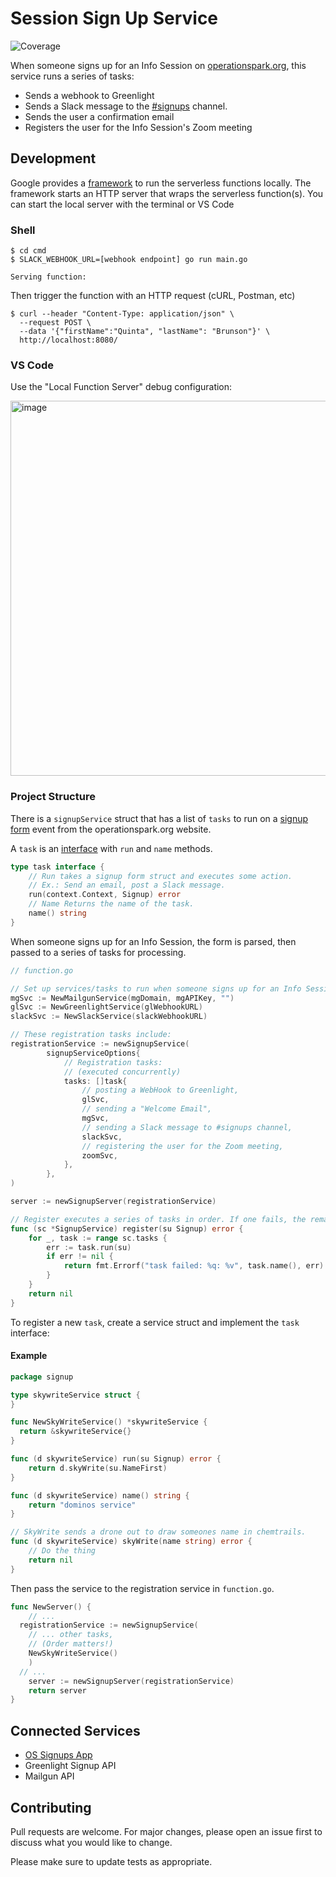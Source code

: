 # Session Sign Up Service

![Coverage](https://img.shields.io/badge/Coverage-56.7%25-yellow)

When someone signs up for an Info Session on [operationspark.org](https://operationspark.org),
this service runs a series of tasks:

- Sends a webhook to Greenlight
- Sends a Slack message to the [#signups](https://operationspark.slack.com/archives/G3F2KFGJH) channel.
- Sends the user a confirmation email
- Registers the user for the Info Session's Zoom meeting

## Development

Google provides a [framework](https://cloud.google.com/functions/docs/functions-framework) to run the serverless functions locally. The framework starts an HTTP server that wraps the serverless function(s). You can start the local server with the terminal or VS Code

### Shell

```shell
$ cd cmd
$ SLACK_WEBHOOK_URL=[webhook endpoint] go run main.go

Serving function:
```

Then trigger the function with an HTTP request (cURL, Postman, etc)

```shell
$ curl --header "Content-Type: application/json" \
  --request POST \
  --data '{"firstName":"Quinta", "lastName": "Brunson"}' \
  http://localhost:8080/
```

### VS Code

Use the "Local Function Server" debug configuration:

<img width="600" alt="image" src="https://user-images.githubusercontent.com/9354822/155805725-4de75940-d788-4265-a6cd-a42145e197bb.png">

### Project Structure

There is a `signupService` struct that has a list of `tasks` to run on a [signup form](https://operationspark.org/programs/workforce/infoSession) event from the operationspark.org website.

A `task` is an [interface](https://go.dev/tour/methods/9) with `run` and `name` methods.

```go
type task interface {
	// Run takes a signup form struct and executes some action.
	// Ex.: Send an email, post a Slack message.
	run(context.Context, Signup) error
	// Name Returns the name of the task.
	name() string
}
```

When someone signs up for an Info Session, the form is parsed, then passed to a series of tasks for processing.

```go
// function.go

// Set up services/tasks to run when someone signs up for an Info Session.
mgSvc := NewMailgunService(mgDomain, mgAPIKey, "")
glSvc := NewGreenlightService(glWebhookURL)
slackSvc := NewSlackService(slackWebhookURL)

// These registration tasks include:
registrationService := newSignupService(
		signupServiceOptions{
			// Registration tasks:
			// (executed concurrently)
			tasks: []task{
				// posting a WebHook to Greenlight,
				glSvc,
				// sending a "Welcome Email",
				mgSvc,
				// sending a Slack message to #signups channel,
				slackSvc,
				// registering the user for the Zoom meeting,
				zoomSvc,
			},
		},
)

server := newSignupServer(registrationService)
```

```go
// Register executes a series of tasks in order. If one fails, the remaining tasks are cancelled.
func (sc *SignupService) register(su Signup) error {
	for _, task := range sc.tasks {
		err := task.run(su)
		if err != nil {
			return fmt.Errorf("task failed: %q: %v", task.name(), err)
		}
	}
	return nil
}
```

To register a new `task`, create a service struct and implement the `task` interface:

#### Example

```go
package signup

type skywriteService struct {
}

func NewSkyWriteService() *skywriteService {
  return &skywriteService{}
}

func (d skywriteService) run(su Signup) error {
	return d.skyWrite(su.NameFirst)
}

func (d skywriteService) name() string {
	return "dominos service"
}

// SkyWrite sends a drone out to draw someones name in chemtrails.
func (d skywriteService) skyWrite(name string) error {
	// Do the thing
	return nil
}
```

Then pass the service to the registration service in `function.go`.

```go
func NewServer() {
	// ...
  registrationService := newSignupService(
    // ... other tasks,
    // (Order matters!)
    NewSkyWriteService()
	)
  // ...
	server := newSignupServer(registrationService)
	return server
}
```

## Connected Services

- [OS Signups App](https://operationspark.slack.com/apps/A0338E8UFFV-os-signups?tab=settings&next_id=0)
- Greenlight Signup API
- Mailgun API

## Contributing

Pull requests are welcome. For major changes, please open an issue first to discuss what you would like to change.

Please make sure to update tests as appropriate.
